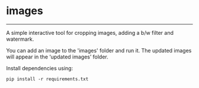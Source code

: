 # images

---

A simple interactive tool for cropping images, adding a b/w filter and watermark.

You can add an image to the 'images' folder and run it. The updated images will appear in the ‘updated images’ folder.

Install dependencies using:

```
pip install -r requirements.txt
```
